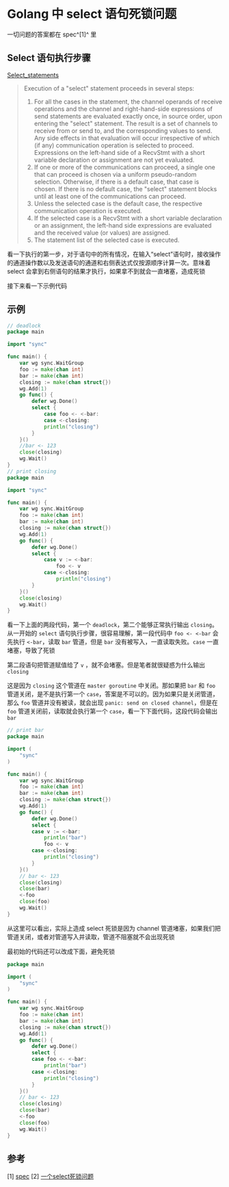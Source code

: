 # Golang 中 select 语句死锁问题

一切问题的答案都在 spec^[1]^ 里

## Select 语句执行步骤

[Select_statements](https://go.dev/ref/spec#Select_statements)

> Execution of a "select" statement proceeds in several steps:
> 1. For all the cases in the statement, the channel operands of receive operations and the channel and right-hand-side expressions of send statements are evaluated exactly once, in source order, upon entering the "select" statement. The result is a set of channels to receive from or send to, and the corresponding values to send. Any side effects in that evaluation will occur irrespective of which (if any) communication operation is selected to proceed. Expressions on the left-hand side of a RecvStmt with a short variable declaration or assignment are not yet evaluated.
> 2. If one or more of the communications can proceed, a single one that can proceed is chosen via a uniform pseudo-random selection. Otherwise, if there is a default case, that case is chosen. If there is no default case, the "select" statement blocks until at least one of the communications can proceed.
> 3. Unless the selected case is the default case, the respective communication operation is executed.
> 4. If the selected case is a RecvStmt with a short variable declaration or an assignment, the left-hand side expressions are evaluated and the received value (or values) are assigned.
> 5. The statement list of the selected case is executed.

看一下执行的第一步，对于语句中的所有情况，在输入“select”语句时，接收操作的通道操作数以及发送语句的通道和右侧表达式仅按源顺序计算一次。意味着 select 会拿到右侧语句的结果才执行，如果拿不到就会一直堵塞，造成死锁

接下来看一下示例代码

## 示例

```go
// deadlock
package main

import "sync"

func main() {
    var wg sync.WaitGroup
    foo := make(chan int)
    bar := make(chan int)
    closing := make(chan struct{})
    wg.Add(1)
    go func() {
        defer wg.Done()
        select {
            case foo <- <-bar:
            case <-closing:
            println("closing")
        }
    }()
    //bar <- 123
    close(closing)
    wg.Wait()
}
// print closing
package main

import "sync"

func main() {
    var wg sync.WaitGroup
    foo := make(chan int)
    bar := make(chan int)
    closing := make(chan struct{})
    wg.Add(1)
    go func() {
        defer wg.Done()
        select {
            case v := <-bar:
                foo <- v
            case <-closing:
                println("closing")
        }
    }()
    close(closing)
    wg.Wait()
}
```
看一下上面的两段代码，第一个 `deadlock`，第二个能够正常执行输出 `closing`。从一开始的 `select` 语句执行步骤，很容易理解，第一段代码中 `foo <- <-bar` 会先执行 `<-bar`，读取 `bar` 管道，但是 `bar` 没有被写入，一直读取失败。`case` 一直堵塞，导致了死锁

第二段语句把管道赋值给了 `v` ，就不会堵塞。但是笔者就很疑惑为什么输出 `closing`

这是因为 `closing` 这个管道在 `master goroutine` 中关闭。那如果把 `bar` 和 `foo` 管道关闭，是不是执行第一个 `case`，答案是不可以的。因为如果只是关闭管道，那么 `foo` 管道并没有被读，就会出现 `panic: send on closed channel`，但是在 `foo` 管道关闭前，读取就会执行第一个 `case`，看一下下面代码，这段代码会输出 `bar`

```go
// print bar
package main

import (
	"sync"
)

func main() {
	var wg sync.WaitGroup
	foo := make(chan int)
	bar := make(chan int)
	closing := make(chan struct{})
	wg.Add(1)
	go func() {
		defer wg.Done()
		select {
		case v := <-bar:
			println("bar")
			foo <- v
		case <-closing:
			println("closing")
		}
	}()
	// bar <- 123
	close(closing)
	close(bar)
	<-foo
	close(foo)
	wg.Wait()
}

```

从这里可以看出，实际上造成 select 死锁是因为 channel 管道堵塞，如果我们把管道关闭，或者对管道写入并读取，管道不阻塞就不会出现死锁

最初始的代码还可以改成下面，避免死锁

```go
package main

import (
	"sync"
)

func main() {
	var wg sync.WaitGroup
	foo := make(chan int)
	bar := make(chan int)
	closing := make(chan struct{})
	wg.Add(1)
	go func() {
		defer wg.Done()
		select {
		case foo <- <-bar:
			println("bar")
		case <-closing:
			println("closing")
		}
	}()
	// bar <- 123
	close(closing)
	close(bar)
	<-foo
	close(foo)
	wg.Wait()
}
```

## 参考
[1] [spec](https://go.dev/ref/spec)
[2] [一个select死锁问题](https://mp.weixin.qq.com/s/F1RGLrh371l_NpeC42FRKw)
